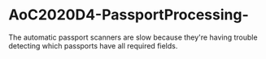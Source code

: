 # AoC2020D4-PassportProcessing-
The automatic passport scanners are slow because they're having trouble detecting which passports have all required fields.
